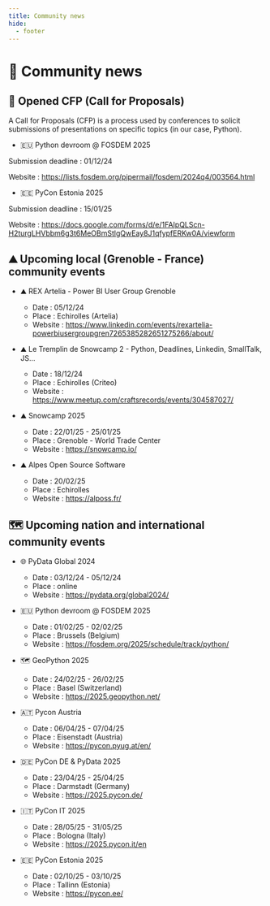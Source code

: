 ```yaml
---
title: Community news
hide:
  - footer
---
```


# 📰 Community news

## 📢 Opened CFP (Call for Proposals)

A Call for Proposals (CFP) is a process used by conferences to solicit submissions of presentations on specific topics (in our case, Python).

- 🇪🇺 Python devroom @ FOSDEM 2025

Submission deadline : 01/12/24

Website : https://lists.fosdem.org/pipermail/fosdem/2024q4/003564.html

- 🇪🇪 PyCon Estonia 2025

Submission deadline : 15/01/25

Website : https://docs.google.com/forms/d/e/1FAIpQLScn-H2turgLHVbbm6g3t6MeOBmStlgQwEay8J1qfypfERKw0A/viewform

## ⛰️ Upcoming local (Grenoble - France) community events

- ⛰️ REX Artelia - Power BI User Group Grenoble

    - Date : 05/12/24
    - Place : Echirolles (Artelia)
    - Website : https://www.linkedin.com/events/rexartelia-powerbiusergroupgren7265385282651275266/about/

- ⛰️ Le Tremplin de Snowcamp 2 - Python, Deadlines, Linkedin, SmallTalk, JS...

    - Date : 18/12/24
    - Place : Echirolles (Criteo)
    - Website : https://www.meetup.com/craftsrecords/events/304587027/

- ⛰️ Snowcamp 2025

    - Date : 22/01/25 - 25/01/25
    - Place : Grenoble - World Trade Center
    - Website : https://snowcamp.io/

- ⛰️ Alpes Open Source Software​

    - Date : 20/02/25
    - Place : Echirolles
    - Website : https://alposs.fr/

## 🗺️ Upcoming nation and international community events

- 🌐 PyData Global 2024

    - Date : 03/12/24 - 05/12/24
    - Place : online
    - Website : https://pydata.org/global2024/

- 🇪🇺 Python devroom @ FOSDEM 2025

    - Date : 01/02/25 - 02/02/25
    - Place : Brussels (Belgium)
    - Website : https://fosdem.org/2025/schedule/track/python/

- 🗺️ GeoPython 2025

    - Date : 24/02/25 - 26/02/25
    - Place : Basel (Switzerland)
    - Website : https://2025.geopython.net/

- 🇦🇹 Pycon Austria

    - Date : 06/04/25 - 07/04/25
    - Place : Eisenstadt (Austria)
    - Website : https://pycon.pyug.at/en/

- 🇩🇪 PyCon DE & PyData 2025 

    - Date : 23/04/25 - 25/04/25
    - Place : Darmstadt (Germany)
    - Website : https://2025.pycon.de/

- 🇮🇹 PyCon IT 2025

    - Date : 28/05/25 - 31/05/25
    - Place : Bologna (Italy)
    - Website : https://2025.pycon.it/en

- 🇪🇪 PyCon Estonia 2025

    - Date : 02/10/25 - 03/10/25
    - Place : Tallinn (Estonia)
    - Website : https://pycon.ee/